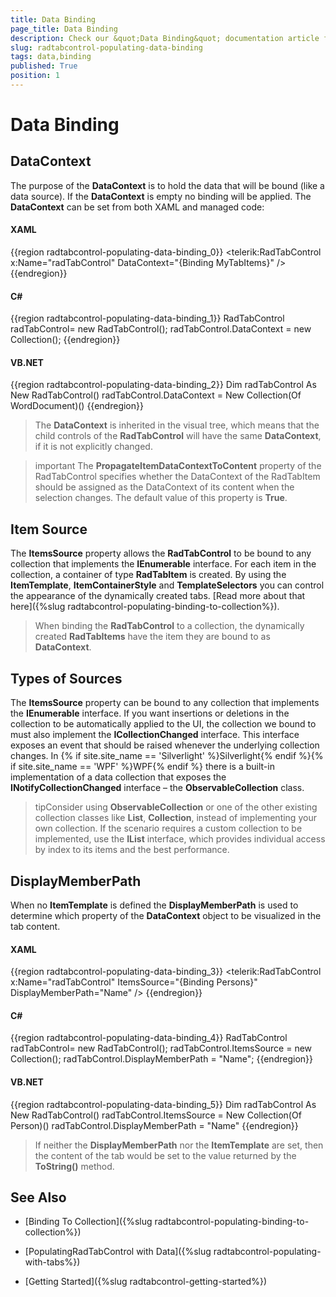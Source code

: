```yaml
---
title: Data Binding
page_title: Data Binding
description: Check our &quot;Data Binding&quot; documentation article for the RadTabControl {{ site.framework_name }} control.
slug: radtabcontrol-populating-data-binding
tags: data,binding
published: True
position: 1
---
```


# Data Binding



## DataContext

The purpose of the __DataContext__ is to hold the data that will be bound (like a data source). If the __DataContext__ is empty no binding will be applied. The __DataContext__ can be set from both XAML and managed code:
				

#### __XAML__

{{region radtabcontrol-populating-data-binding_0}}
	<telerik:RadTabControl x:Name="radTabControl" DataContext="{Binding MyTabItems}" />
	{{endregion}}



#### __C#__

{{region radtabcontrol-populating-data-binding_1}}
	RadTabControl radTabControl= new RadTabControl();
	radTabControl.DataContext = new Collection<WordDocument>();
	{{endregion}}



#### __VB.NET__

{{region radtabcontrol-populating-data-binding_2}}
	Dim radTabControl As New RadTabControl()
	radTabControl.DataContext = New Collection(Of WordDocument)()
	{{endregion}}



>The __DataContext__ is inherited in the visual tree, which means that the child controls of the __RadTabControl__ will have the same __DataContext__, if it is not explicitly changed.

>important The __PropagateItemDataContextToContent__ property of the RadTabControl specifies whether the DataContext of the RadTabItem should be assigned as the DataContext of its content when the selection changes. The default value of this property is __True__.


## Item Source

The __ItemsSource__ property allows the __RadTabControl__ to be bound to any collection that implements the __IEnumerable__ interface. For each item in the collection, a container of type __RadTabItem__ is created. By using the __ItemTemplate__, __ItemContainerStyle__ and __TemplateSelectors__ you can control the appearance of the dynamically created tabs. [Read more about that here]({%slug radtabcontrol-populating-binding-to-collection%}).
				

>When binding the __RadTabControl__ to a collection, the dynamically created __RadTabItems__ have the item they are bound to as __DataContext__.


## Types of Sources

The __ItemsSource__ property can be bound to any collection that implements the __IEnumerable__ interface. If you want insertions or deletions in the collection to be automatically applied to the UI, the collection we bound to must also implement the __ICollectionChanged__ interface. This interface exposes an event that should be raised whenever the underlying collection changes. In {% if site.site_name == 'Silverlight' %}Silverlight{% endif %}{% if site.site_name == 'WPF' %}WPF{% endif %} there is a built-in implementation of a data collection that exposes the __INotifyCollectionChanged__ interface – the __ObservableCollection<T>__ class.
				

>tipConsider using __ObservableCollection<T>__ or one of the other existing collection classes like __List<T>__, __Collection<T>__, instead of implementing your own collection. If the scenario requires a custom collection to be implemented, use the __IList__ interface, which provides individual access by index to its items and the best performance.


## DisplayMemberPath

When no __ItemTemplate__ is defined the __DisplayMemberPath__ is used to determine which property of the __DataContext__ object to be visualized in the tab content.
				

#### __XAML__

{{region radtabcontrol-populating-data-binding_3}}
	<telerik:RadTabControl x:Name="radTabControl" ItemsSource="{Binding Persons}" DisplayMemberPath="Name" />
	{{endregion}}



#### __C#__

{{region radtabcontrol-populating-data-binding_4}}
	RadTabControl radTabControl= new RadTabControl();
	radTabControl.ItemsSource = new Collection<Person>();
	radTabControl.DisplayMemberPath = "Name";
	{{endregion}}



#### __VB.NET__

{{region radtabcontrol-populating-data-binding_5}}
	Dim radTabControl As New RadTabControl()
	radTabControl.ItemsSource = New Collection(Of Person)()
	radTabControl.DisplayMemberPath = "Name"
	{{endregion}}



>If neither the __DisplayMemberPath__ nor the __ItemTemplate__ are set, then the content of the tab would be set to the value returned by the __ToString()__ method.


## See Also

 * [Binding To Collection]({%slug radtabcontrol-populating-binding-to-collection%})

 * [PopulatingRadTabControl with Data]({%slug radtabcontrol-populating-with-tabs%})

 * [Getting Started]({%slug radtabcontrol-getting-started%})
